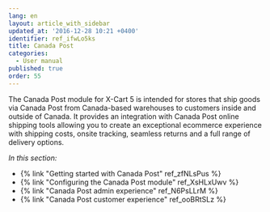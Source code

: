```yaml
---
lang: en
layout: article_with_sidebar
updated_at: '2016-12-28 10:21 +0400'
identifier: ref_ifwLo5ks
title: Canada Post
categories:
  - User manual
published: true
order: 55
---
```



The Canada Post module for X-Cart 5 is intended for stores that ship goods via Canada Post from Canada-based warehouses to customers inside and outside of Canada. It provides an integration with Canada Post online shipping tools allowing you to create an exceptional ecommerce experience with shipping costs, onsite tracking, seamless returns and a full range of delivery options.

_In this section:_

*   {% link "Getting started with Canada Post" ref_zfNLsPus %}
*   {% link "Configuring the Canada Post module" ref_XsHLxUwv %}
*   {% link "Canada Post admin experience" ref_N6PsLLrM %}
*   {% link "Canada Post customer experience" ref_ooBRtSLz %}
